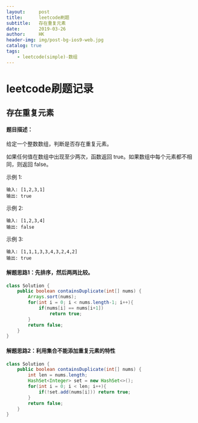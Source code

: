 ```yaml
---
layout:     post
title:      leetcode刷题
subtitle:   存在重复元素
date:       2019-03-26
author:     HK
header-img: img/post-bg-ios9-web.jpg
catalog: true
tags:
    - leetcode(simple)-数组
---
```

# leetcode刷题记录
## 存在重复元素

#### 题目描述：
给定一个整数数组，判断是否存在重复元素。

如果任何值在数组中出现至少两次，函数返回 true。如果数组中每个元素都不相同，则返回 false。

示例 1:

    输入: [1,2,3,1]
    输出: true
示例 2:

    输入: [1,2,3,4]
    输出: false
示例 3:

    输入: [1,1,1,3,3,4,3,2,4,2]
    输出: true

#### 解题思路1：先排序，然后两两比较。
```java
class Solution {
    public boolean containsDuplicate(int[] nums) {
        Arrays.sort(nums);
        for(int i = 0; i < nums.length-1; i++){
            if(nums[i] == nums[i+1])
                return true;
        }
        return false;
    }
}
```

#### 解题思路2：利用集合不能添加重复元素的特性
```java
class Solution {
    public boolean containsDuplicate(int[] nums) {
        int len = nums.length;
        HashSet<Integer> set = new HashSet<>();
        for(int i = 0; i < len; i++){
            if(!set.add(nums[i])) return true;
        }
        return false;
    }
}
```
